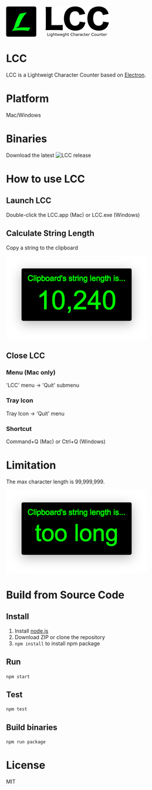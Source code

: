 ![img](./image/readme/logo.png)

# LCC

LCC is a Lightweigt Character Counter based on [Electron](http://electron.atom.io).


# Platform

Mac/Windows


# Binaries

Download the latest ![LCC release]()


# How to use LCC

## Launch LCC

Double-click the LCC.app (Mac) or LCC.exe (Windows)


## Calculate String Length

Copy a string to the clipboard

![img](./image/readme/example.png)


## Close LCC

### Menu (Mac only)

'LCC' menu -> 'Quit' submenu

### Tray Icon

Tray Icon -> 'Quit' menu

### Shortcut

Command+Q (Mac) or Ctrl+Q (Windows)


# Limitation

The max character length is 99,999,999.

![img](./image/readme/too_long.png)


# Build from Source Code

## Install

1. Install [node.js](https://nodejs.org)
2. Download ZIP or clone the repository
3. `npm install` to install npm package


## Run

`npm start`


## Test

`npm test`


## Build binaries

`npm run package`


# License

MIT
